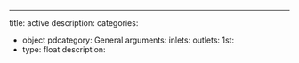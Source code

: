 ---
title: active
description:
categories:
 - object
pdcategory: General
arguments:
inlets:
outlets:
  1st:
  - type: float
    description:
